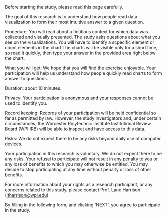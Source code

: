 Before starting the study, please read this page carefully.

The goal of this research is to understand how people read data visualization to form their most intuitive answer to a given question.

Procedure: You will read about a fictitious context for which data was collected and visually presented. The study asks questions about what you see on the visualizations. You will have to identify a scpecific element or count elements in the chart.The charts will be visible only for a short time, so read it quickly, then type your answer in the provided area right below the chart.

What you will get: We hope that you will find the exercise enjoyable. Your participation will help us understand how people quickly read charts to form answer to questions.

Duration: about 10 minutes.

Privacy: Your participation is anonymous and your responses cannot be used to identify you.

Record keeping: Records of your participation will be held confidential so far as permitted by law. However, the study investigators and, under certain circumstances, the Worcester Polytechnic Institute Institutional Review Board (WPI IRB) will be able to inspect and have access to this data.

Risks: We do not expect there to be any risks beyond daily use of computer devices.

Your participation in this research is voluntary. We do not expect there to be any risks. Your refusal to participate will not result in any penalty to you or any loss of benefits to which you may otherwise be entitled. You may decide to stop participating at any time without penalty or loss of other benefits.

For more information about your rights as a research participant, or any concerns related to this study, please contact Prof. Lane Harrison (ltharrison@wpi.edu)


By filling in the following form, and clicking 'NEXT', you agree to participate in the study.